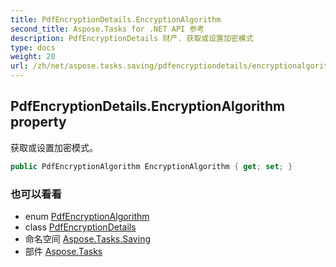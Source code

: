 ```yaml
---
title: PdfEncryptionDetails.EncryptionAlgorithm
second_title: Aspose.Tasks for .NET API 参考
description: PdfEncryptionDetails 财产. 获取或设置加密模式
type: docs
weight: 20
url: /zh/net/aspose.tasks.saving/pdfencryptiondetails/encryptionalgorithm/
---
```

## PdfEncryptionDetails.EncryptionAlgorithm property

获取或设置加密模式。

```csharp
public PdfEncryptionAlgorithm EncryptionAlgorithm { get; set; }
```

### 也可以看看

* enum [PdfEncryptionAlgorithm](../../pdfencryptionalgorithm/)
* class [PdfEncryptionDetails](../)
* 命名空间 [Aspose.Tasks.Saving](../../pdfencryptiondetails/)
* 部件 [Aspose.Tasks](../../../)


